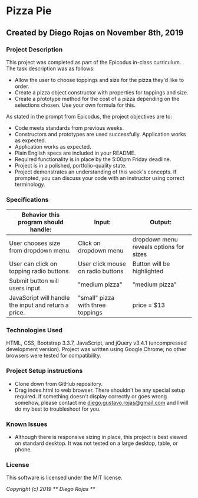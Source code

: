 # Pizza Pie

## Created by Diego Rojas on November 8th, 2019

### Project Description
This project was completed as part of the Epicodus in-class curriculum. The task description was as follows:

* Allow the user to choose toppings and size for the pizza they'd like to order.
* Create a pizza object constructor with properties for toppings and size.
* Create a prototype method for the cost of a pizza depending on the selections chosen. Use your own formula for this.

As stated in the prompt from Epicodus, the project objectives are to:

* Code meets standards from previous weeks.
* Constructors and prototypes are used successfully.
Application works as expected.
* Application works as expected.
* Plain English specs are included in your README.
* Required functionality is in place by the 5:00pm Friday deadline.
* Project is in a polished, portfolio-quality state.
* Project demonstrates an understanding of this week's concepts. If prompted, you can discuss your code with an instructor using correct terminology.


### Specifications

| Behavior this program should handle:  | Input:  | Output:  |   
|---|---|---|
| User chooses size from dropdown menu.  | Click on dropdown menu  | dropdown menu reveals options for sizes  |   
| User can click on topping radio buttons.  | User click mouse on radio buttons | Button will be highlighted  |  
|  Submit button will users input | "medium pizza"  | "medium pizza"   |
| JavaScript will handle the input and return a price.  | "small" pizza with three toppings | price = $13   |



### Technologies Used
HTML, CSS, Bootstrap 3.3.7, JavaScript, and jQuery v3.4.1 (uncompressed development version).
Project was written using Google Chrome; no other browsers were tested for compatibility.

### Project Setup instructions

* Clone down from GitHub repository.
* Drag index.html to web browser.
There shouldn't be any special setup required. If something doesn't display correctly or goes wrong somehow, please contact me <diego.gustavo.rojas@gmail.com> and I will do my best to troubleshoot for you.

### Known Issues
* Although there is responsive sizing in place, this project is best viewed on standard desktop. It was not tested on a large desktop, table, or phone.


### License
This software is licensed under the MIT license.

_Copyright (c) 2019 ** Diego Rojas **_
